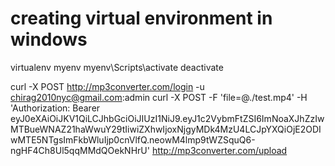 # creating virtual environment in windows
virtualenv myenv
myenv\Scripts\activate
deactivate


curl -X POST http://mp3converter.com/login -u chirag2010nyc@gmail.com:admin
curl -X POST -F 'file=@./test.mp4' -H 'Authorization: Bearer eyJ0eXAiOiJKV1QiLCJhbGciOiJIUzI1NiJ9.eyJ1c2VybmFtZSI6ImNoaXJhZzIwMTBueWNAZ21haWwuY29tIiwiZXhwIjoxNjgyMDk4MzU4LCJpYXQiOjE2ODIwMTE5NTgsImFkbWluIjp0cnVlfQ.neowM4lmp9tWZSquQ6-ngHF4Ch8Ul5qqMMdQOekNHrU' http://mp3converter.com/upload